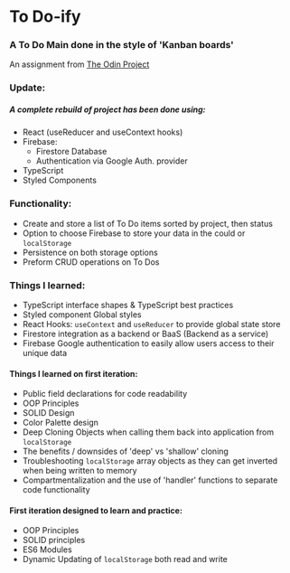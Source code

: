 # To Do-ify 

### A To Do Main done in the style of 'Kanban boards' 
An assignment from [The Odin Project](https://www.theodinproject.com/)

### Update:
##### A complete rebuild of project has been done using:
  - React (useReducer and useContext hooks)
  - Firebase:
    - Firestore Database
    - Authentication via Google Auth. provider
  - TypeScript
  - Styled Components

### Functionality:
- Create and store a list of To Do items sorted by project, then status
- Option to choose Firebase to store your data in the could or ```localStorage```
- Persistence on both storage options
- Preform CRUD operations on To Dos

### Things I learned:
- TypeScript interface shapes & TypeScript best practices
- Styled component Global styles
- React Hooks: ```useContext``` and `useReducer` to provide global state store
- Firestore integration as a backend or BaaS (Backend as a service)
- Firebase Google authentication to easily allow users access to their unique data


#### Things I learned on first iteration:
- Public field declarations for code readability
- OOP Principles
- SOLID Design
- Color Palette design 
- Deep Cloning Objects when calling them back into application from ```localStorage```
- The benefits / downsides of 'deep' vs 'shallow' cloning
- Troubleshooting ```localStorage``` array objects as they can get inverted when being written to memory
- Compartmentalization and the use of 'handler' functions to separate code functionality

#### First iteration designed to learn and practice:
- OOP Principles
- SOLID principles
- ES6 Modules
- Dynamic Updating of ```localStorage``` both read and write
